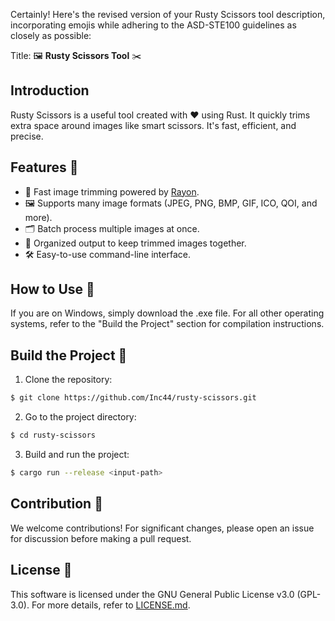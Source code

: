 Certainly! Here's the revised version of your Rusty Scissors tool description, incorporating emojis while adhering to the ASD-STE100 guidelines as closely as possible:

Title: 🖼️ **Rusty Scissors Tool** ✂️

## Introduction
Rusty Scissors is a useful tool created with ❤️ using Rust. It quickly trims extra space around images like smart scissors. It's fast, efficient, and precise.

## Features 🌟
- 🚀 Fast image trimming powered by [Rayon](https://crates.io/crates/rayon).
- 🖼️ Supports many image formats (JPEG, PNG, BMP, GIF, ICO, QOI, and more).
- 🗂️ Batch process multiple images at once.
- 📁 Organized output to keep trimmed images together.
- 🛠️ Easy-to-use command-line interface.

## How to Use 💼

If you are on Windows, simply download the .exe file. For all other operating systems, refer to the "Build the Project" section for compilation instructions.

## Build the Project 🚀

1. Clone the repository:
```bash
$ git clone https://github.com/Inc44/rusty-scissors.git
```
2. Go to the project directory:
```bash
$ cd rusty-scissors
```
3. Build and run the project:
```bash
$ cargo run --release <input-path>
```

## Contribution 🤝
We welcome contributions! For significant changes, please open an issue for discussion before making a pull request.

## License 📜
This software is licensed under the GNU General Public License v3.0 (GPL-3.0). For more details, refer to [LICENSE.md](LICENSE.md).